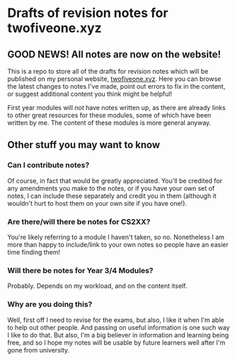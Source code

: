 # Drafts of revision notes for twofiveone.xyz

## GOOD NEWS! All notes are now on the website!

This is a repo to store all of the drafts for revision notes which will be published on my personal website, [twofiveone.xyz](https://twofiveone.xyz/resources/). Here you can browse the latest changes to notes I've made, point out errors to fix in the content, or suggest additional content you think might be helpful!

First year modules will *not* have notes written up, as there are already links to other great resources for these modules, some of which have been written by me. The content of these modules is more general anyway.

## Other stuff you may want to know

### Can I contribute notes?

Of course, in fact that would be greatly appreciated. You'll be credited for any amendments you make to the notes, or if you have your own set of notes, I can include these separately and credit you in them (although it wouldn't hurt to host them on your own site if you have one!).

### Are there/will there be notes for CS2XX?

You're likely referring to a module I haven't taken, so no. Nonetheless I am more than happy to include/link to your own notes so people have an easier time finding them!

### Will there be notes for Year 3/4 Modules?

Probably. Depends on my workload, and on the content itself.

### Why are you doing this?

Well, first off I need to revise for the exams, but also, I like it when I'm able to help out other people. And passing on useful information is one such way I like to do that. But also, I'm a big believer in information and learning being free, and so I hope my notes will be usable by future learners well after I'm gone from university.